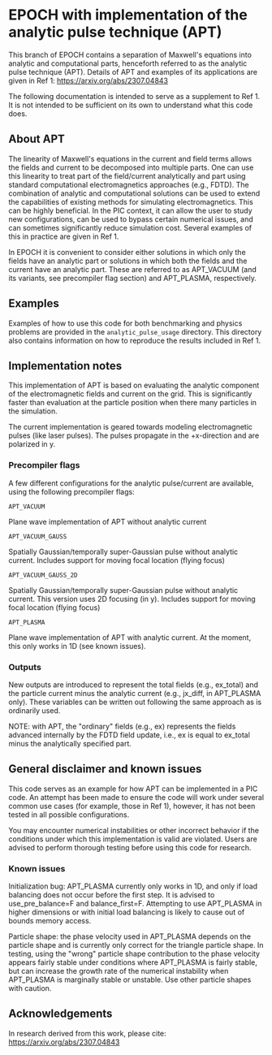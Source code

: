 # EPOCH with implementation of the analytic pulse technique (APT)

This branch of EPOCH contains a separation of Maxwell's equations into analytic and computational parts, henceforth referred to as the analytic pulse technique (APT). Details of APT and examples of its applications are given in Ref 1: https://arxiv.org/abs/2307.04843

The following documentation is intended to serve as a supplement to Ref 1. It is not intended to be sufficient on its own to understand what this code does.

## About APT

The linearity of Maxwell's equations in the current and field terms allows the fields and current to be decomposed into multiple parts. One can use this linearity to treat part of the field/current analytically and part using standard computational electromagnetics approaches (e.g., FDTD). The combination of analytic and computational solutions can be used to extend the capabilities of existing methods for simulating electromagnetics. This can be highly beneficial. In the PIC context, it can allow the user to study new configurations, can be used to bypass certain numerical issues, and can sometimes significantly reduce simulation cost. Several examples of this in practice are given in Ref 1.

In EPOCH it is convenient to consider either solutions in which only the fields have an analytic part or solutions in which both the fields and the current have an analytic part. These are referred to as APT_VACUUM (and its variants, see precompiler flag section) and APT_PLASMA, respectively.

## Examples

Examples of how to use this code for both benchmarking and physics problems are provided in the `analytic_pulse_usage` directory. This directory also contains information on how to reproduce the results included in Ref 1.

## Implementation notes

This implementation of APT is based on evaluating the analytic component of the electromagnetic fields and current on the grid. This is significantly faster than evaluation at the particle position when there many particles in the simulation.

The current implementation is geared towards modeling electromagnetic pulses (like laser pulses). The pulses propagate in the +x-direction and are polarized in y.

### Precompiler flags

A few different configurations for the analytic pulse/current are available, using the following precompiler flags:

```
APT_VACUUM
```

Plane wave implementation of APT without analytic current

```
APT_VACUUM_GAUSS

```

Spatially Gaussian/temporally super-Gaussian pulse without analytic current. Includes support for moving focal location (flying focus)


```
APT_VACUUM_GAUSS_2D

```

Spatially Gaussian/temporally super-Gaussian pulse without analytic current. This version uses 2D focusing (in y). Includes support for moving focal location (flying focus)


```
APT_PLASMA

```

Plane wave implementation of APT with analytic current. At the moment, this only works in 1D (see known issues).

### Outputs

New outputs are introduced to represent the total fields (e.g., ex_total) and the particle current minus the analytic current (e.g., jx_diff, in APT_PLASMA only). These variables can be written out following the same approach as is ordinarily used.

NOTE: with APT, the "ordinary" fields (e.g., ex) represents the fields advanced internally by the FDTD field update, i.e., ex is equal to ex_total minus the analytically specified part.

## General disclaimer and known issues

This code serves as an example for how APT can be implemented in a PIC code. An attempt has been made to ensure the code will work under several common use cases (for example, those in Ref 1), however, it has not been tested in all possible configurations.

You may encounter numerical instabilities or other incorrect behavior if the conditions under which this implementation is valid are violated. Users are advised to perform thorough testing before using this code for research.

### Known issues

Initialization bug: APT_PLASMA currently only works in 1D, and only if load balancing does not occur before the first step. It is advised to use_pre_balance=F and balance_first=F. Attempting to use APT_PLASMA in higher dimensions or with initial load balancing is likely to cause out of bounds memory access.

Particle shape: the phase velocity used in APT_PLASMA depends on the particle shape and is currently only correct for the triangle particle shape. In testing, using the "wrong" particle shape contribution to the phase velocity appears fairly stable under conditions where APT_PLASMA is fairly stable, but can increase the growth rate of the numerical instability when APT_PLASMA is marginally stable or unstable. Use other particle shapes with caution.

## Acknowledgements

In research derived from this work, please cite: https://arxiv.org/abs/2307.04843